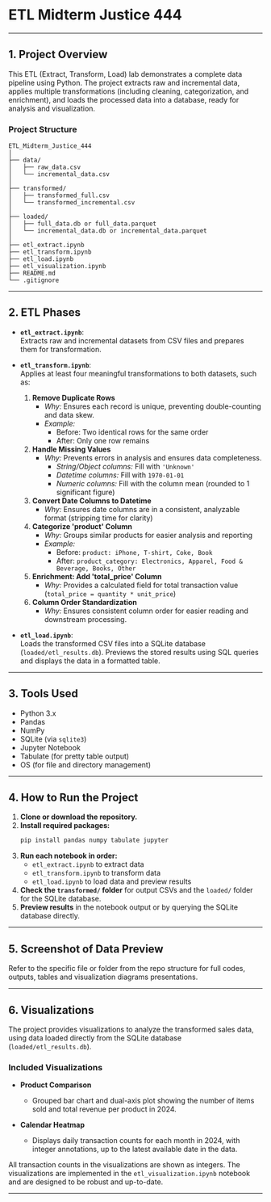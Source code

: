 # ETL Midterm Justice 444

---

## 1. Project Overview

This ETL (Extract, Transform, Load) lab demonstrates a complete data pipeline using Python. The project extracts raw and incremental data, applies multiple transformations (including cleaning, categorization, and enrichment), and loads the processed data into a database, ready for analysis and visualization.

### Project Structure

```
ETL_Midterm_Justice_444
│
├── data/
│   ├── raw_data.csv
│   └── incremental_data.csv
│
├── transformed/
│   ├── transformed_full.csv
│   └── transformed_incremental.csv
│
├── loaded/
│   ├── full_data.db or full_data.parquet
│   └── incremental_data.db or incremental_data.parquet
│
├── etl_extract.ipynb
├── etl_transform.ipynb
├── etl_load.ipynb
├── etl_visualization.ipynb
├── README.md
└── .gitignore
```

---

## 2. ETL Phases

- **`etl_extract.ipynb`**:  
  Extracts raw and incremental datasets from CSV files and prepares them for transformation.

- **`etl_transform.ipynb`**:  
  Applies at least four meaningful transformations to both datasets, such as:
    1. **Remove Duplicate Rows**  
       - *Why:* Ensures each record is unique, preventing double-counting and data skew.  
       - *Example:*  
         - Before: Two identical rows for the same order  
         - After: Only one row remains
    2. **Handle Missing Values**  
       - *Why:* Prevents errors in analysis and ensures data completeness.  
         - *String/Object columns:* Fill with `'Unknown'`  
         - *Datetime columns:* Fill with `1970-01-01`  
         - *Numeric columns:* Fill with the column mean (rounded to 1 significant figure)
    3. **Convert Date Columns to Datetime**  
       - *Why:* Ensures date columns are in a consistent, analyzable format (stripping time for clarity)
    4. **Categorize 'product' Column**  
       - *Why:* Groups similar products for easier analysis and reporting  
       - *Example:*  
         - Before: `product: iPhone, T-shirt, Coke, Book`  
         - After: `product_category: Electronics, Apparel, Food & Beverage, Books, Other`
    5. **Enrichment: Add 'total_price' Column**  
       - *Why:* Provides a calculated field for total transaction value (`total_price = quantity * unit_price`)
    6. **Column Order Standardization**  
       - *Why:* Ensures consistent column order for easier reading and downstream processing.

- **`etl_load.ipynb`**:  
  Loads the transformed CSV files into a SQLite database (`loaded/etl_results.db`). Previews the stored results using SQL queries and displays the data in a formatted table.

---

## 3. Tools Used

- Python 3.x
- Pandas
- NumPy
- SQLite (via `sqlite3`)
- Jupyter Notebook
- Tabulate (for pretty table output)
- OS (for file and directory management)

---

## 4. How to Run the Project

1. **Clone or download the repository.**
2. **Install required packages:**
   ```bash
   pip install pandas numpy tabulate jupyter
   ```
3. **Run each notebook in order:**
    - `etl_extract.ipynb` to extract data
    - `etl_transform.ipynb` to transform data
    - `etl_load.ipynb` to load data and preview results
4. **Check the `transformed/` folder** for output CSVs and the `loaded/` folder for the SQLite database.
5. **Preview results** in the notebook output or by querying the SQLite database directly.

---

## 5. Screenshot of Data Preview
Refer to the specific file or folder from the repo structure for full codes, outputs, tables and visualization diagrams presentations.

---

## 6. Visualizations

The project provides visualizations to analyze the transformed sales data, using data loaded directly from the SQLite database (`loaded/etl_results.db`).

### Included Visualizations

- **Product Comparison**
  - Grouped bar chart and dual-axis plot showing the number of items sold and total revenue per product in 2024.

- **Calendar Heatmap**
  - Displays daily transaction counts for each month in 2024, with integer annotations, up to the latest available date in the data.

All transaction counts in the visualizations are shown as integers. The visualizations are implemented in the `etl_visualization.ipynb` notebook and are designed to be robust and up-to-date.

---
